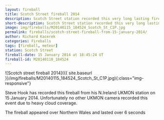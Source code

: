 ```yaml
---
layout: fireball
title: Scotch Street fireball 2014
description: Scotch Street station recorded this very long lasting fireball on 15 January 2014 at 18:45:24
short-description: Scotch Street station recorded this very long lasting fireball on 15 January 2014 at 18:45:24
image: img/fireballs/M20140115_184524_Scotch_St_C1P.jpg
permalink: fireballs/scotch-street-fireball-from-15-january-2014/
author: Richard Kacerek
categories: Fireballs
tags: [fireball, meteor]
station: Scotch Street
fireball-date: 15 January 2014 at 18:45:24 UT
fireball-id: M20140110_184524
---
```


![Scotch street fireball 2014]({{ site.baseurl }}/img/fireballs/M20140115_184524_Scotch_St_C1P.jpg){:class="img-responsive"}

Steve Hook has recorded this fireball from his N.Ireland UKMON station on 15 January 2014. Unfortunately no other UKMON camera recorded this event due to heavy cloud coverage.

The fireball appeared over Northern Wales and lasted over 6 seconds

